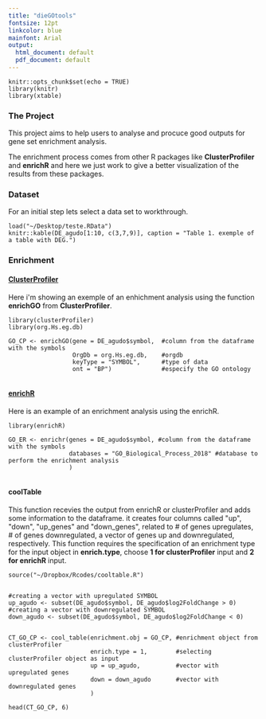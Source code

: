 ```yaml
---
title: "dieGOtools"
fontsize: 12pt
linkcolor: blue
mainfont: Arial
output:
  html_document: default
  pdf_document: default
---
```


```{r setup, include=FALSE}
knitr::opts_chunk$set(echo = TRUE)
library(knitr)
library(xtable)
```
### The Project

This project aims to help users to analyse and procuce good outputs for gene set enrichment analysis. 

The enrichment process comes from other R packages like **ClusterProfiler** and **enrichR** and here we just work to give a better visualization of the results from these packages.

### Dataset

For an initial step lets select a data set to workthrough.

```{r echo=F, results='asis', comment=NA, message=FALSE}
load("~/Desktop/teste.RData")
knitr::kable(DE_agudo[1:10, c(3,7,9)], caption = "Table 1. exemple of a table with DEG.")
```

### Enrichment




#### [**ClusterProfiler**](http://bioconductor.org/packages/release/bioc/html/clusterProfiler.html)

Here i'm showing an exemple of an enhichment analysis using the function **enrichGO** from **ClusterProfiler**.


```{r, comment=NA, message=FALSE}
library(clusterProfiler)
library(org.Hs.eg.db)

GO_CP <- enrichGO(gene = DE_agudo$symbol,  #column from the dataframe with the symbols
                  OrgDb = org.Hs.eg.db,    #orgdb
                  keyType = "SYMBOL",      #type of data
                  ont = "BP")              #especify the GO ontology 


```




#### [**enrichR**](https://cran.r-project.org/web/packages/enrichR/index.html)

Here is an example of an enrichment analysis using the enrichR.

```{r, comment=NA, message=FALSE}
library(enrichR)

GO_ER <- enrichr(genes = DE_agudo$symbol, #column from the dataframe with the symbols
                 databases = "GO_Biological_Process_2018" #database to perform the enrichment analysis
                 )


```





#### coolTable

This function recevies the output from enrichR or clusterProfiler and adds some information to the dataframe. it creates four columns called "up", "down", "up_genes" and "down_genes", related to # of genes upregulates, # of genes downregulated, a vector of genes up and downregulated, respectively.  This function requires the specification of an enrichment type for the input object in **enrich.type**, choose **1 for clusterProfiler** input and **2 for enrichR** input.

```{r, comment=NA, message=FALSE}
source("~/Dropbox/Rcodes/cooltable.R")


#creating a vector with upregulated SYMBOL
up_agudo <- subset(DE_agudo$symbol, DE_agudo$log2FoldChange > 0)
#creating a vector with downregulated SYMBOL
down_agudo <- subset(DE_agudo$symbol, DE_agudo$log2FoldChange < 0)


CT_GO_CP <- cool_table(enrichment.obj = GO_CP, #enrichment object from clusterProfiler
                       enrich.type = 1,        #selecting clusterProfiler object as input
                       up = up_agudo,          #vector with upregulated genes
                       down = down_agudo       #vector with downregulated genes
                       )

head(CT_GO_CP, 6)
```

